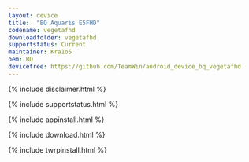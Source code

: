 ```yaml
---
layout: device
title:  "BQ Aquaris E5FHD"
codename: vegetafhd
downloadfolder: vegetafhd
supportstatus: Current
maintainer: Kra1o5
oem: BQ
devicetree: https://github.com/TeamWin/android_device_bq_vegetafhd
---
```


{% include disclaimer.html %}

{% include supportstatus.html %}

{% include appinstall.html %}

{% include download.html %}

{% include twrpinstall.html %}
